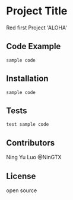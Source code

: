 # Project Title

Red first Project 'ALOHA'

## Code Example

```
sample code
```

## Installation

```
sample code
```

## Tests

```
test sample code
```

## Contributors

Ning Yu Luo @NinGTX

## License

open source